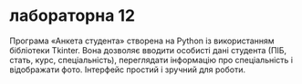 # лабораторна 12
Програма «Анкета студента» створена на Python із використанням бібліотеки Tkinter. Вона дозволяє вводити особисті дані студента (ПІБ, стать, курс, спеціальність), переглядати інформацію про спеціальність і відображати фото. Інтерфейс простий і зручний для роботи.
